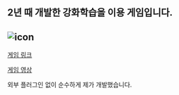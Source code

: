 ## 2년 때 개발한 강화학습을 이용 게임입니다.
![icon](https://github.com/user-attachments/assets/f1976c57-ea67-4977-a89a-93069bb6d33d)
---

[게임 링크](https://drive.google.com/file/d/1w02QBkSAfrElKLRTLzMtHO4jEchy5Pmz/view?usp=sharing)

[게임 영상](https://youtu.be/XigeJ2_qgbw)

외부 플러그인 없이 순수하게 제가 개발했습니다.

